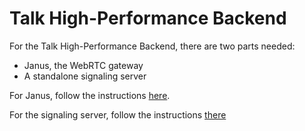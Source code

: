 # Talk High-Performance Backend

For the Talk High-Performance Backend, there are two parts needed:
- Janus, the WebRTC gateway
- A standalone signaling server

For Janus, follow the instructions [here](./janus/README.md).

For the signaling server, follow the instructions [there](./signalingserver/README.md)
